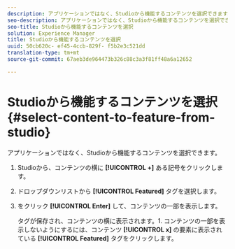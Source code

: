 ```yaml
---
description: アプリケーションではなく、Studioから機能するコンテンツを選択できます。
seo-description: アプリケーションではなく、Studioから機能するコンテンツを選択できます。
seo-title: Studioから機能するコンテンツを選択
solution: Experience Manager
title: Studioから機能するコンテンツを選択
uuid: 50cb620c- ef45-4ccb-829f- f5b2e3c521dd
translation-type: tm+mt
source-git-commit: 67aeb3de964473b326c88c3a3f81ff48a6a12652

---
```



# Studioから機能するコンテンツを選択{#select-content-to-feature-from-studio}

アプリケーションではなく、Studioから機能するコンテンツを選択できます。

1. Studioから、コンテンツの横に **[!UICONTROL +]** ある記号をクリックします。
1. ドロップダウンリストから **[!UICONTROL Featured]** タグを選択します。
1. をクリック **[!UICONTROL Enter]** して、コンテンツの一部を表示します。

   タグが保存され、コンテンツの横に表示されます。1. コンテンツの一部を表示しないようにするには、コンテンツ **[!UICONTROL x]** の要素に表示されている **[!UICONTROL Featured]** タグをクリックします。
